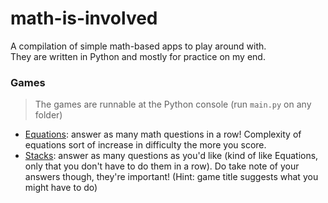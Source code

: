 # math-is-involved
A compilation of simple math-based apps to play around with. <br>
They are written in Python and mostly for practice on my end.

### Games
> The games are runnable at the Python console (run `main.py` on any folder)
- [Equations](equations): answer as many math questions in a row! Complexity of equations sort of increase in difficulty the more you score.
- [Stacks](stacks): answer as many questions as you'd like (kind of like Equations, only that you don't have to do them in a row). Do take note of your answers though, they're important! (Hint: game title suggests what you might have to do)
